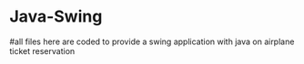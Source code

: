 # Java-Swing

#all files here are coded to provide a swing application with java on airplane ticket reservation
